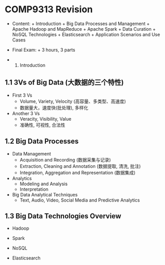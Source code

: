 # COMP9313 Revision

+ Content:
        + Introduction
        + Big Data Processes and Management
        + Apache Hadoop and MapReduce
        + Apache Spark
        + Data Curation
        + NoSQL Technologies
        + Elasticsearch
        + Application Scenarios and Use Cases


+ Final Exam:
        + 3 hours, 3 parts


* 1. Introduction 

## 1.1 3Vs of Big Data (大数据的三个特性)

+ First 3 Vs
	+ Volume, Variety, Velocity (高容量、多类型、高速度)
	+ 数据量大，速度快(批处理), 多样化
+ Another 3 Vs
	+ Veracity, Visibility, Value 
	+ 准确性, 可视性, 合法性


## 1.2 Big Data Processes

+ Data Management
	+ Acquisition and Recording (数据采集与记录)
	+ Extraction, Cleaning and Annotation (数据提取, 清洗, 批注)
	+ Integration, Aggregation and Representation (数据集成)
+ Analytics
	+ Modeling and Analysis
	+ Interpretation
+ Big Data Analytical Techniques
	+ Text, Audio, Video, Social Media and Predictive Analytics

## 1.3 Big Data Technologies Overview

+ Hadoop

+ Spark	

+ NoSQL

+ Elasticsearch




